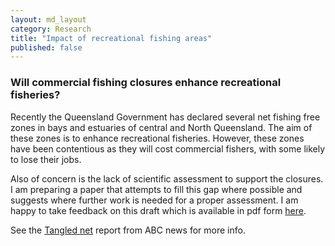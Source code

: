 ```yaml
---
layout: md_layout
category: Research
title: "Impact of recreational fishing areas"
published: false  
---
```


### Will commercial fishing closures enhance recreational fisheries?  

Recently the Queensland Government has declared several net fishing free zones in bays and estuaries of central and North Queensland. The aim of these zones is to enhance recreational fisheries. However, these zones have been contentious as they will cost commercial fishers, with some likely to lose their jobs.

Also of concern is the lack of scientific assessment to support the closures. I am preparing a paper that attempts to fill this gap where possible and suggests where further work is needed for a proper assessment. I am happy to take feedback on this draft which is available in pdf form [here](/data/Brown_net_closures_29Mar2016.pdf).  

See the [Tangled net](http://www.abc.net.au/landline/content/2015/s4294087.htm) report from ABC news for more info.  
